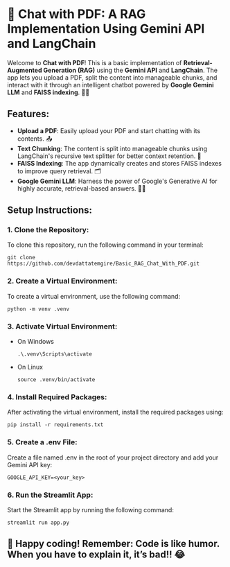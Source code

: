 # 📝 Chat with PDF: A RAG Implementation Using Gemini API and LangChain

Welcome to **Chat with PDF**! This is a basic implementation of **Retrieval-Augmented Generation (RAG)** using the **Gemini API** and **LangChain**. The app lets you upload a PDF, split the content into manageable chunks, and interact with it through an intelligent chatbot powered by **Google Gemini LLM** and **FAISS indexing**. 🧠📄

## Features:
- **Upload a PDF**: Easily upload your PDF and start chatting with its contents. 📤
- **Text Chunking**: The content is split into manageable chunks using LangChain's recursive text splitter for better context retention. 🔗
- **FAISS Indexing**: The app dynamically creates and stores FAISS indexes to improve query retrieval. 🗂️
- **Google Gemini LLM**: Harness the power of Google's Generative AI for highly accurate, retrieval-based answers. 💬🤖

## Setup Instructions:

### 1. Clone the Repository:
To clone this repository, run the following command in your terminal:
```
git clone https://github.com/devdattatemgire/Basic_RAG_Chat_With_PDF.git
```

### 2. Create a Virtual Environment:
To create a virtual environment, use the following command:
```
python -m venv .venv
```

### 3. Activate Virtual Environment:
  - On Windows
    ```
    .\.venv\Scripts\activate
    ```
  - On Linux
    ```
    source .venv/bin/activate
    ```
### 4. Install Required Packages:
After activating the virtual environment, install the required packages using:
```
pip install -r requirements.txt
```

### 5. Create a .env File:
Create a file named .env in the root of your project directory and add your Gemini API key:
```
GOOGLE_API_KEY=<your_key>
```

### 6. Run the Streamlit App:
Start the Streamlit app by running the following command:
```
streamlit run app.py
```

## 🎉 Happy coding! Remember: Code is like humor. When you have to explain it, it’s bad!! 😂
  
